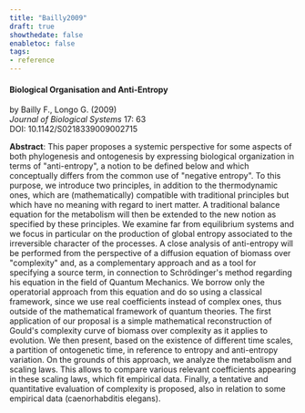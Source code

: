```yaml
---
title: "Bailly2009"
draft: true
showthedate: false
enabletoc: false
tags:
- reference
---
```


#### **Biological Organisation and Anti-Entropy**     
by Bailly F., Longo G. (2009)         
*Journal of Biological Systems* 17: 63       
DOI: 10.1142/S0218339009002715     

**Abstract**:  This paper proposes a systemic perspective for some aspects of both phylogenesis and ontogenesis by expressing biological organization in terms of "anti-entropy", a notion to be defined below and which conceptually differs from the common use of "negative entropy". To this purpose, we introduce two principles, in addition to the thermodynamic ones, which are (mathematically) compatible with traditional principles but which have no meaning with regard to inert matter. A traditional balance equation for the metabolism will then be extended to the new notion as specified by these principles. We examine far from equilibrium systems and we focus in particular on the production of global entropy associated to the irreversible character of the processes. A close analysis of anti-entropy will be performed from the perspective of a diffusion equation of biomass over "complexity" and, as a complementary approach and as a tool for specifying a source term, in connection to Schrödinger's method regarding his equation in the field of Quantum Mechanics. We borrow only the operatorial approach from this equation and do so using a classical framework, since we use real coefficients instead of complex ones, thus outside of the mathematical framework of quantum theories. The first application of our proposal is a simple mathematical reconstruction of Gould's complexity curve of biomass over complexity as it applies to evolution. We then present, based on the existence of different time scales, a partition of ontogenetic time, in reference to entropy and anti-entropy variation. On the grounds of this approach, we analyze the metabolism and scaling laws. This allows to compare various relevant coefficients appearing in these scaling laws, which fit empirical data. Finally, a tentative and quantitative evaluation of complexity is proposed, also in relation to some empirical data (caenorhabditis elegans).

